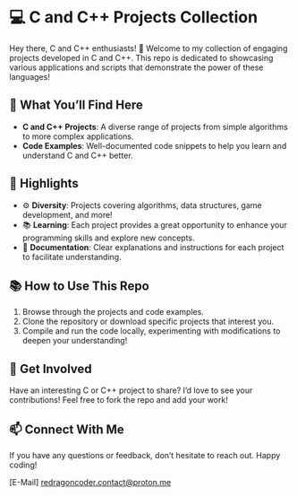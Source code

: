 # 💻 C and C++ Projects Collection

Hey there, C and C++ enthusiasts! 👋 Welcome to my collection of engaging projects developed in C and C++. This repo is dedicated to showcasing various applications and scripts that demonstrate the power of these languages!

## 🚀 What You’ll Find Here

- **C and C++ Projects**: A diverse range of projects from simple algorithms to more complex applications.
- **Code Examples**: Well-documented code snippets to help you learn and understand C and C++ better.

## 🌟 Highlights

- ⚙️ **Diversity**: Projects covering algorithms, data structures, game development, and more!
- 📚 **Learning**: Each project provides a great opportunity to enhance your programming skills and explore new concepts.
- 📄 **Documentation**: Clear explanations and instructions for each project to facilitate understanding.

## 📚 How to Use This Repo

1. Browse through the projects and code examples.
2. Clone the repository or download specific projects that interest you.
3. Compile and run the code locally, experimenting with modifications to deepen your understanding!

## 💬 Get Involved

Have an interesting C or C++ project to share? I’d love to see your contributions! Feel free to fork the repo and add your work!

## 📫 Connect With Me

If you have any questions or feedback, don’t hesitate to reach out. Happy coding!

[E-Mail] redragoncoder.contact@proton.me
